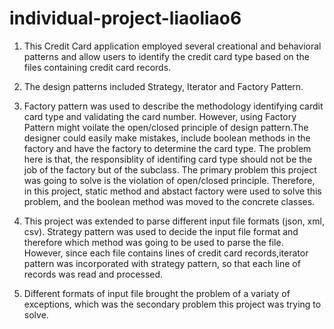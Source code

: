 <h1> individual-project-liaoliao6</h1>

<ol>
<li><p>This Credit Card application employed several creational and behavioral patterns and allow users to identify the credit card type based on the files containing credit card records.<br></p></li>
<li><p>The design patterns included Strategy, Iterator and Factory Pattern.<br></p> </li>
<li><p>Factory pattern was used to describe the methodology identifying cardit card type and validating the card number. However, using Factory Pattern might voilate the open/closed principle of design pattern.The designer could easily make mistakes, include boolean methods in the factory and have the factory to determine the card type. The problem here is that, the responsiblity of identifing card type should not be the job of the factory but of the subclass. The primary problem this project was going to solve is the violation of open/closed principle. Therefore, in this project, static method and abstact factory were used to solve this problem, and the boolean method was moved to the concrete classes.<br></p></li>
<li><p>This project was extended to parse different input file formats (json, xml, csv). Strategy pattern was used to decide the input file format and therefore which method was going to be used to parse the file. However, since each file contains lines of credit card records,iterator pattern was incorporated with strategy pattern, so that each line of records was read and processed.<br></p></li>
<li><p>Different formats of input file brought the problem of a variaty of exceptions, which was the secondary problem this project was trying to solve.<br></p> </li>
</ol>
